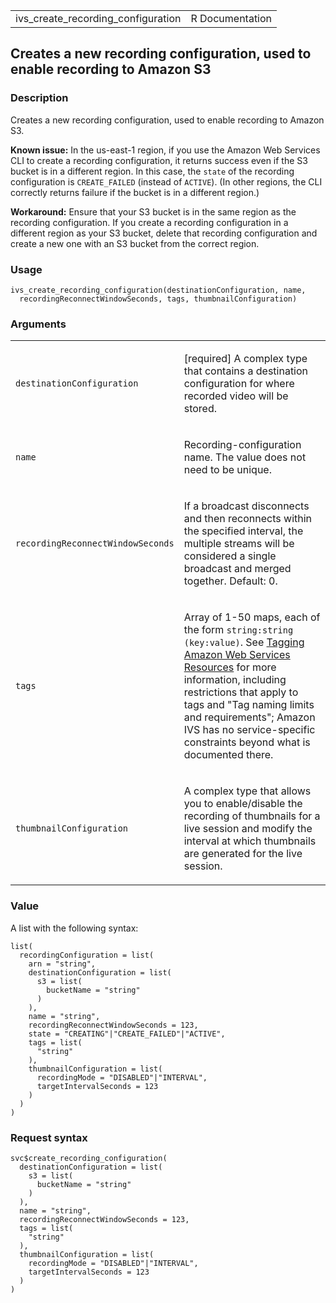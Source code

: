 <table style="width: 100%;">
<tbody>
<tr class="odd">
<td>ivs_create_recording_configuration</td>
<td style="text-align: right;">R Documentation</td>
</tr>
</tbody>
</table>

## Creates a new recording configuration, used to enable recording to Amazon S3

### Description

Creates a new recording configuration, used to enable recording to
Amazon S3.

**Known issue:** In the us-east-1 region, if you use the Amazon Web
Services CLI to create a recording configuration, it returns success
even if the S3 bucket is in a different region. In this case, the
`state` of the recording configuration is `CREATE_FAILED` (instead of
`ACTIVE`). (In other regions, the CLI correctly returns failure if the
bucket is in a different region.)

**Workaround:** Ensure that your S3 bucket is in the same region as the
recording configuration. If you create a recording configuration in a
different region as your S3 bucket, delete that recording configuration
and create a new one with an S3 bucket from the correct region.

### Usage

    ivs_create_recording_configuration(destinationConfiguration, name,
      recordingReconnectWindowSeconds, tags, thumbnailConfiguration)

### Arguments

<table>
<colgroup>
<col style="width: 35%" />
<col style="width: 65%" />
</colgroup>
<tbody>
<tr class="odd">
<td><code
id="ivs_create_recording_configuration_:_destinationConfiguration">destinationConfiguration</code></td>
<td><p>[required] A complex type that contains a destination
configuration for where recorded video will be stored.</p></td>
</tr>
<tr class="even">
<td><code
id="ivs_create_recording_configuration_:_name">name</code></td>
<td><p>Recording-configuration name. The value does not need to be
unique.</p></td>
</tr>
<tr class="odd">
<td><code
id="ivs_create_recording_configuration_:_recordingReconnectWindowSeconds">recordingReconnectWindowSeconds</code></td>
<td><p>If a broadcast disconnects and then reconnects within the
specified interval, the multiple streams will be considered a single
broadcast and merged together. Default: 0.</p></td>
</tr>
<tr class="even">
<td><code
id="ivs_create_recording_configuration_:_tags">tags</code></td>
<td><p>Array of 1-50 maps, each of the form
<code>string:string (key:value)</code>. See <a
href="https://docs.aws.amazon.com/tag-editor/latest/userguide/tagging.html">Tagging
Amazon Web Services Resources</a> for more information, including
restrictions that apply to tags and "Tag naming limits and
requirements"; Amazon IVS has no service-specific constraints beyond
what is documented there.</p></td>
</tr>
<tr class="odd">
<td><code
id="ivs_create_recording_configuration_:_thumbnailConfiguration">thumbnailConfiguration</code></td>
<td><p>A complex type that allows you to enable/disable the recording of
thumbnails for a live session and modify the interval at which
thumbnails are generated for the live session.</p></td>
</tr>
</tbody>
</table>

### Value

A list with the following syntax:

    list(
      recordingConfiguration = list(
        arn = "string",
        destinationConfiguration = list(
          s3 = list(
            bucketName = "string"
          )
        ),
        name = "string",
        recordingReconnectWindowSeconds = 123,
        state = "CREATING"|"CREATE_FAILED"|"ACTIVE",
        tags = list(
          "string"
        ),
        thumbnailConfiguration = list(
          recordingMode = "DISABLED"|"INTERVAL",
          targetIntervalSeconds = 123
        )
      )
    )

### Request syntax

    svc$create_recording_configuration(
      destinationConfiguration = list(
        s3 = list(
          bucketName = "string"
        )
      ),
      name = "string",
      recordingReconnectWindowSeconds = 123,
      tags = list(
        "string"
      ),
      thumbnailConfiguration = list(
        recordingMode = "DISABLED"|"INTERVAL",
        targetIntervalSeconds = 123
      )
    )
